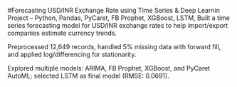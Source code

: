 #Forecasting USD/INR Exchange Rate using Time Series & Deep Learnin
Project – Python, Pandas, PyCaret, FB Prophet, XGBoost, LSTM, 
Built a time series forecasting model for USD/INR exchange rates to help import/export companies estimate currency trends.

Preprocessed 12,649 records, handled 5% missing data with forward fill, and applied log/differencing for stationarity.

Explored multiple models: ARIMA, FB Prophet, XGBoost, and PyCaret AutoML; selected LSTM as final model (RMSE: 0.0691).


